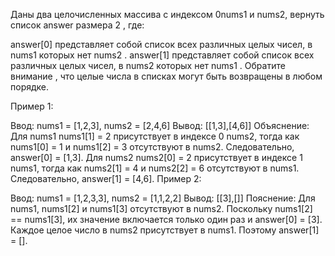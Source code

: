 Даны два целочисленных массива с индексом 0nums1 и nums2, вернуть список answer размера 2 , где:

answer[0] представляет собой список всех различных целых чисел, в nums1 которых нет nums2 .
answer[1] представляет собой список всех различных целых чисел, в nums2 которых нет nums1 .
Обратите внимание , что целые числа в списках могут быть возвращены в любом порядке.

Пример 1:

Ввод: nums1 = [1,2,3], nums2 = [2,4,6]
Вывод: [[1,3],[4,6]]
Объяснение:
Для nums1 nums1[1] = 2 присутствует в индексе 0 nums2, тогда как nums1[0] = 1 и nums1[2] = 3 отсутствуют в nums2. Следовательно, answer[0] = [1,3].
Для nums2 nums2[0] = 2 присутствует в индексе 1 nums1, тогда как nums2[1] = 4 и nums2[2] = 6 отсутствуют в nums1. Следовательно, answer[1] = [4,6].
Пример 2:

Ввод: nums1 = [1,2,3,3], nums2 = [1,1,2,2]
Вывод: [[3],[]]
Пояснение:
Для nums1, nums1[2] и nums1[3] отсутствуют в nums2. Поскольку nums1[2] == nums1[3], их значение включается только один раз и answer[0] = [3].
Каждое целое число в nums2 присутствует в nums1. Поэтому answer[1] = [].
